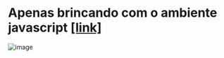 # Apenas brincando com o ambiente javascript **[[link]](https://github.com/iuricode/readme-template/tree/main/perfil)**

![image](https://github.com/erbert-gadelha/Teste_Colisoes/assets/48739173/e877399b-264d-4eda-ae67-15ba2c218405)
